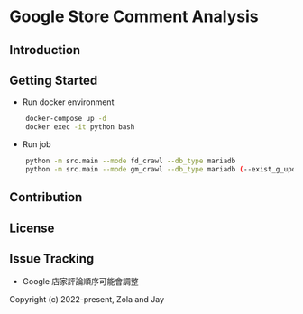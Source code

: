 # Google Store Comment Analysis

## Introduction
    

## Getting Started
- Run docker environment
```bash
    docker-compose up -d
    docker exec -it python bash
```

- Run job
```bash
    python -m src.main --mode fd_crawl --db_type mariadb
    python -m src.main --mode gm_crawl --db_type mariadb (--exist_g_update)
```

## Contribution

<!-- <a href="https://github.com/ZolaHsieh/google_comment_analysis/graphs/contributors"><img src="https://opencollective.com/google_comment_analysis/contributors.svg?width=890" /></a> -->


## License

<!-- [MIT](https://opensource.org/licenses/MIT) -->


## Issue Tracking
- Google 店家評論順序可能會調整

Copyright (c) 2022-present, Zola and Jay